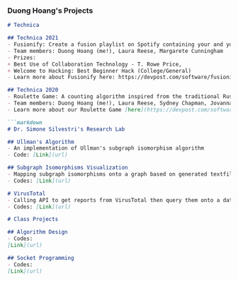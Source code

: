 ### Duong Hoang's Projects

```markdown
# Technica

## Technica 2021
- Fusionify: Create a fusion playlist on Spotify containing your and your friends' favorite tracks
- Team members: Duong Hoang (me!), Laura Reese, Margarete Cunningham
- Prizes: 
+ Best Use of Collaboration Technology - T. Rowe Price, 
+ Welcome to Hacking: Best Beginner Hack (College/General)
- Learn more about Fusionify here: https://devpost.com/software/fusionify

## Technica 2020
- Roulette Game: A counting algorithm inspired from the traditional Russian Roulette game where there is only one loser of each game
- Team members: Duong Hoang (me!), Laura Reese, Sydney Chapman, Jovanna Hernandez
- Learn more about our Roulette Game [here](https://devpost.com/software/roulette-game-3x8uwh)

```markdown
# Dr. Simone Silvestri's Research Lab

## Ullman's Algorithm
- An implementation of Ullman's subgraph isomorphism algorithm
- Code: [Link](url)

## Subgraph Isomorphisms Visualization
- Mapping subgraph isomorphisms onto a graph based on generated textfile
- Codes: [Link](url)
```

```markdown
# VirusTotal 
- Calling API to get reports from VirusTotal then query them onto a database
- Codes: [Link](url)
```

```markdown
# Class Projects

## Algorithm Design
- Codes:
[Link](url)

## Socket Programming
- Codes:
[Link](url)
```
